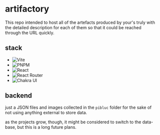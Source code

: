 # artifactory

This repo intended to host all of the artefacts produced by your's truly with the detailed description for each of them
so that it could be reached through the URL quickly.

## stack

- ![Vite](https://img.shields.io/badge/Vite-646CFF?logo=vite&logoColor=white)
- ![PNPM](https://img.shields.io/badge/PNPM-F69220?logo=pnpm&logoColor=white)
- ![React](https://img.shields.io/badge/React-61DAFB?logo=react&logoColor=black)
- ![React Router](https://img.shields.io/badge/React%20Router-CA4245?logo=reactrouter&logoColor=white)
- ![Chakra UI](https://img.shields.io/badge/ChakraUI-319795?logo=chakraui&logoColor=white)

## backend

just a JSON files and images collected in the `pibluc` folder for the sake of not using anything external to store data.

as the projects grow, though, it might be considered to switch to the data-base, but this is a long future plans.